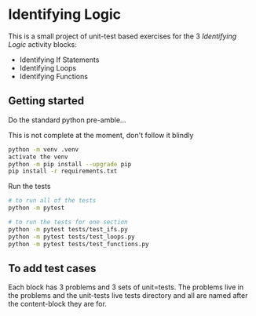 # Identifying Logic

This is a small project of unit-test based exercises for the 3 _Identifying Logic_ activity blocks:

* Identifying If Statements
* Identifying Loops
* Identifying Functions

## Getting started

Do the standard python pre-amble...

This is not complete at the moment, don't follow it blindly

```bash
python -m venv .venv
activate the venv
python -m pip install --upgrade pip
pip install -r requirements.txt
```

Run the tests

```bash
# to run all of the tests
python -m pytest

# to run the tests for one section
python -m pytest tests/test_ifs.py
python -m pytest tests/test_loops.py
python -m pytest tests/test_functions.py
```

## To add test cases

Each block has 3 problems and 3 sets of unit=tests. The problems
live in the problems and the unit-tests live tests directory and
all are named after the content-block they are for.
